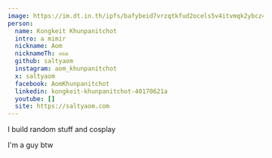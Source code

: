 ```yaml
---
image: https://im.dt.in.th/ipfs/bafybeid7vrzqtkfud2ocels5v4itvmqk2ybcz4ot4emcedmcsexmrlmd7u/saltyaom.webp
person:
  name: Kongkeit Khunpanitchot
  intro: a mimir
  nickname: Aom
  nicknameTh: ออม
  github: saltyaom
  instagram: aom_khunpanitchot
  x: saltyaom
  facebook: AomKhunpanitchot
  linkedin: kongkeit-khunpanitchot-40170621a
  youtube: []
  site: https://saltyaom.com
---
```


I build random stuff and cosplay

I'm a guy btw